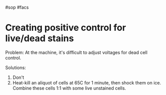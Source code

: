 #sop #facs

# Creating positive control for live/dead stains

Problem: At the machine, it's difficult to adjust voltages for dead cell control.

Solutions:
1. Don't
2. Heat-kill an aliquot of cells at 65C for 1 minute, then shock them on ice. Combine these cells 1:1 with some live unstained cells.